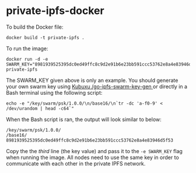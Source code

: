 # private-ipfs-docker

To build the Docker file:
```
docker build -t private-ipfs .
```

To run the image:
```
docker run -d -e SWARM_KEY="8981939525395dc0ed49ffc8c9d2e91b6e23bb591ccc53762e8a4e83946d5f53" private-ipfs
```

The SWARM_KEY given above is only an example. You should generate your own swarm key using  [Kubuxu /go-ipfs-swarm-key-gen ](https://github.com/Kubuxu/go-ipfs-swarm-key-gen "Kubuxu /go-ipfs-swarm-key-gen ") or directly in a Bash terminal using the following script:

```
echo -e "/key/swarm/psk/1.0.0/\n/base16/\n`tr -dc 'a-f0-9' < /dev/urandom | head -c64`"
```

When the Bash script is ran, the output will look similar to below:

```
/key/swarm/psk/1.0.0/
/base16/
8981939525395dc0ed49ffc8c9d2e91b6e23bb591ccc53762e8a4e83946d5f53
```

Copy the the *third* line (the key value) and pass it to the ```-e SWARM_KEY``` flag when running the image. All nodes need to use the same key in order to communicate with each other in the private IPFS network.
